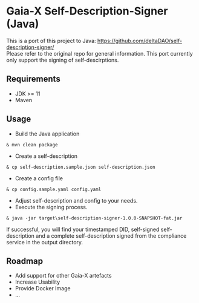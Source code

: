 # Gaia-X Self-Description-Signer (Java)

This is a port of this project to Java:
https://github.com/deltaDAO/self-description-signer/  
Please refer to the original repo for general information. 
This port currently only support the signing of self-descirptions.

## Requirements
- JDK >= 11
- Maven 

## Usage
- Build the Java application
```
& mvn clean package
```
- Create a self-description
```
& cp self-description.sample.json self-description.json 
```
- Create a config file
```
& cp config.sample.yaml config.yaml 
```
- Adjust self-description and config to your needs.
- Execute the signing process.
```
& java -jar target\self-description-signer-1.0.0-SNAPSHOT-fat.jar
```
If successful, you will find your timestamped DID, self-signed self-description and a complete self-description 
signed from the compliance service in the output directory. 

## Roadmap
- Add support for other Gaia-X artefacts
- Increase Usability
- Provide Docker Image
- ...











